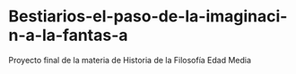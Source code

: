 # Bestiarios-el-paso-de-la-imaginaci-n-a-la-fantas-a
Proyecto final de la materia de Historia de la Filosofía Edad Media
